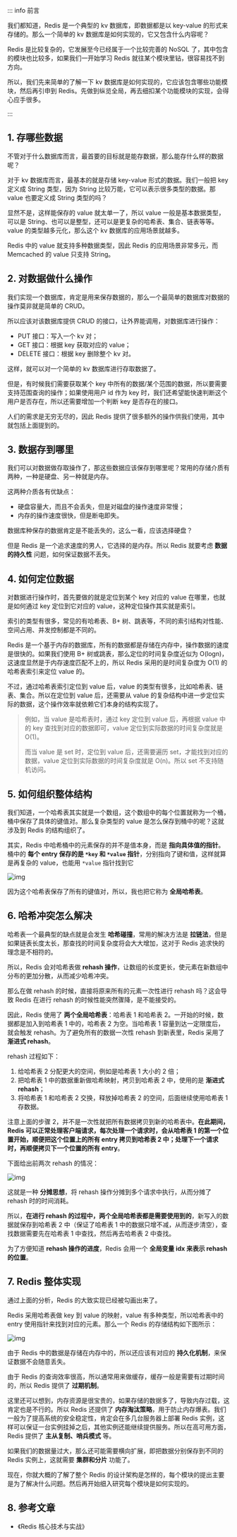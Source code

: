 



::: info 前言

我们都知道，Redis 是一个典型的 kv 数据库，即数据都是以 key-value 的形式来存储的。那么一个简单的 kv 数据库是如何实现的，它又包含什么内容呢？

Redis 是比较复杂的，它发展至今已经属于一个比较完善的 NoSQL 了，其中包含的模块也比较多，如果我们一开始学习 Redis 就往某个模块里钻，很容易找不到方向。

所以，我们先来简单的了解一下 kv 数据库是如何实现的，它应该包含哪些功能模块，然后再引申到 Redis。先做到纵览全局，再去细扣某个功能模块的实现，会得心应手很多。

:::

## **1. 存哪些数据**

不管对于什么数据库而言，最首要的目标就是能存数据，那么能存什么样的数据呢？

对于 kv 数据库而言，最基本的就是存储 key-value 形式的数据。我们一般把 key 定义成 String 类型，因为 String 比较万能，它可以表示很多类型的数据。那 value 也要定义成 String 类型的吗？

显然不是，这样能保存的 value 就太单一了，所以 value 一般是基本数据类型，可以是 String、也可以是整型，还可以是更复杂的哈希表、集合、链表等等。value 的类型越多元化，那么这个 kv 数据库的应用场景就越多。

Redis 中的 value 就支持多种数据类型，因此 Redis 的应用场景非常多元，而 Memcached 的 value 只支持 String。

## **2. 对数据做什么操作**

我们实现一个数据库，肯定是用来保存数据的，那么一个最简单的数据库对数据的操作莫非就是简单的 CRUD。

所以应该对该数据库提供 CRUD 的接口，让外界能调用，对数据库进行操作：

- PUT 接口：写入一个 kv 对；
- GET 接口：根据 key 获取对应的 value；
- DELETE 接口：根据 key 删除整个 kv 对。

这样，就可以对一个简单的 kv 数据库进行存取数据了。

但是，有时候我们需要获取某个 key 中所有的数据/某个范围的数据，所以要需要支持范围查询的操作；如果使用用户 id 作为 key 时，我们还希望能快速判断这个用户是否存在，所以还需要增加一个判断 key 是否存在的接口。

人们的需求是无穷无尽的，因此 Redis 提供了很多额外的操作供我们使用，其中就包括上面提到的。

## **3. 数据存到哪里**

我们可以对数据做存取操作了，那这些数据应该保存到哪里呢？常用的存储介质有两种，一种是硬盘、另一种就是内存。

这两种介质各有优缺点：

- 硬盘容量大，而且不会丢失，但是对磁盘的操作速度非常慢；
- 内存的操作速度很快，但是断电即失。

数据库种保存的数据肯定是不能丢失的，这么一看，应该选择硬盘？

但是 Redis 是一个追求速度的男人，它选择的是内存。所以 Redis 就要考虑 **数据的持久性** 问题，如何保证数据不丢失。

## **4. 如何定位数据**

对数据进行操作时，首先要做的就是定位到某个 key 对应的 value 在哪里，也就是如何通过 key 定位到它对应的 value，这种定位操作其实就是索引。

索引的类型有很多，常见的有哈希表、B+ 树、跳表等，不同的索引结构对性能、空间占用、并发控制都是不同的。

Redis 是一个基于内存的数据库，所有的数据都是存储在内存中，操作数据的速度是很快的。如果我们使用 B+ 树或跳表，那么定位的时间复杂度近似为 O(logn)，这速度显然是于内存速度匹配不上的，所以 Redis 采用的是时间复杂度为 O(1) 的哈希表索引来定位 value 的。

不过，通过哈希表索引定位到 value 后，value 的类型有很多，比如哈希表、链表、集合。所以在定位到 value 后，还需要从 value 的复杂结构中进一步定位实际的数据，这个操作效率就依赖它们本身的结构实现了。

> 例如，当 value 是哈希表时，通过 key 定位到 value 后，再根据 value 中的 key 查找到对应的数据即可，value 定位到实际数据的时间复杂度就是 O(1)。
>
> 而当 value 是 set 时，定位到 value 后，还需要遍历 set，才能找到对应的数据，value 定位到实际数据的时间复杂度就是 O(n)。所以 set 不支持随机访问。

## **5. 如何组织整体结构**

我们知道，一个哈希表其实就是一个数组，这个数组中的每个位置就称为一个桶，桶中保存了具体的键值对。那么复杂类型的 value 是怎么保存到桶中的呢？这就涉及到 Redis 的结构组织了。

其实，Redis 中哈希桶中的元素保存的并不是值本身，而是 **指向具体值的指针**。桶中的 **每个 entry 保存的是 `*key` 和 `*value` 指针**，分别指向了键和值，这样就算是再复杂的 value，也能用 `*value` 指针找到它

![img](https://run-notes.oss-cn-beijing.aliyuncs.com/notes/202302211402931.jpeg)

因为这个哈希表保存了所有的键值对，所以，我也把它称为 **全局哈希表**。

## **6. 哈希冲突怎么解决**

哈希表一个最典型的缺点就是会发生 **哈希碰撞**，常用的解决方法是 **拉链法**，但是如果链表长度太长，那查找的时间复杂度将会大大增加，这对于 Redis 追求快的理念是不相符的。

所以，Redis 会对哈希表做 **rehash 操作**，让数组的长度更长，使元素在新数组中分布的更加分散，从而减少哈希冲突。

那么在做 rehash 的时候，直接将原来所有的元素一次性进行 rehash 吗？这会导致 Redis 在进行 rehash 的时候性能突然骤降，是不能接受的。

因此，Redis 使用了 **两个全局哈希表**：哈希表 1 和哈希表 2。一开始的时候，数据都是加入到哈希表 1 中的，哈希表 2 为空。当哈希表 1 容量到达一定限度后，就会触发 rehash。为了避免所有的数据一次性 rehash 到新表里，Redis 采用了 **渐进式 rehash**。

rehash 过程如下：

1. 给哈希表 2 分配更大的空间，例如是哈希表 1 大小的 2 倍；
2. 把哈希表 1 中的数据重新做哈希映射，拷贝到哈希表 2 中，使用的是 **渐进式 rehash**；
3. 将哈希表 1 和哈希表 2 交换，释放掉哈希表 2 的空间，后面继续使用哈希表 1 存数据。

注意上面的步骤 2，并不是一次性就把所有数据拷贝到新的哈希表中。**在此期间，Redis 可以正常处理客户端请求，每次处理一个请求时，会从哈希表 1 的第一个位置开始，顺便把这个位置上的所有 entry 拷贝到哈希表 2 中；处理下一个请求时，再顺便拷贝下一个位置的所有 entry**。

下面给出前两次 rehash 的情况：

![img](https://run-notes.oss-cn-beijing.aliyuncs.com/notes/202302211507841.jpeg)

这就是一种 **分摊思想**，将 rehash 操作分摊到多个请求中执行，从而分摊了 rehash 时的时间消耗。

所以，**在进行 rehash 的过程中，两个全局哈希表都是需要使用到的**，新写入的数据就保存到哈希表 2 中（保证了哈希表 1 中的数据只增不减，从而逐步清空），查找数据需要先在哈希表 1 中查找，然后再去哈希表 2 中查找。

为了方便知道 **rehash 操作的进度**，Redis 会用一个 **全局变量 idx 来表示 rehash 的位置**。

## **7. Redis 整体实现**

通过上面的分析，Redis 的大致实现已经被勾画出来了。

Redis 采用哈希表做 key 到 value 的映射，value 有多种类型，所以哈希表中的 entry 使用指针来找到对应的元素。那么一个 Redis 的存储结构如下图所示：

![img](https://run-notes.oss-cn-beijing.aliyuncs.com/notes/202302211402931.jpeg)

由于 Redis 中的数据是存储在内存中的，所以还应该有对应的 **持久化机制**，来保证数据不会随意丢失。

由于 Redis 的查询效率很高，所以通常用来做缓存，缓存一般是需要有过期时间的，所以 Redis 提供了 **过期机制**。

这里还可以想到，内存资源是很宝贵的，如果存储的数据多了，导致内存过载，这肯定也是不行的。所以 Redis 还提供了 **内存淘汰策略**，用于防止内存爆表。我们一般为了提高系统的安全稳定性，肯定会在多几台服务器上部署 Redis 实例，这样可以保证一台实例挂掉之后，其他实例还能继续提供服务。所以在高可用方面，Redis 提供了 **主从复制、哨兵模式** 等。

如果我们的数据量过大，那么还可能需要横向扩展，即把数据分别保存到不同的 Redis 实例上，这就需要 **集群和分片** 功能了。

现在，你就大概的了解了整个 Redis 的设计架构是怎样的，每个模块的提出主要是为了解决什么问题。然后再开始细入研究每个模块是如何实现的。

## **8. 参考文章**

- 《Redis 核心技术与实战》



